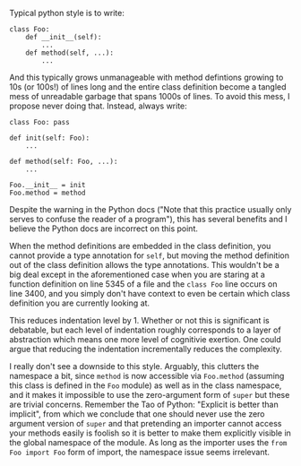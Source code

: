 
Typical python style is to write:
~~~~
class Foo:
	def __init__(self):
		...
	def method(self, ...):
		...
~~~~

And this typically grows unmanageable with method defintions growing
to 10s (or 100s!) of lines long and the entire class definition become
a tangled mess of unreadable garbage that spans 1000s of lines.  To
avoid this mess, I propose never doing that.  Instead, always write:

~~~~
class Foo: pass

def init(self: Foo):
	...

def method(self: Foo, ...):
	...

Foo.__init__ = init
Foo.method = method
~~~~

Despite the warning in the Python docs ("Note that this practice
usually only serves to confuse the reader of a program"), this has
several benefits and I believe the Python docs are incorrect on
this point.

When the method definitions are embedded in the class definition,
you cannot provide a type annotation for `self`, but moving the
method definition out of the class definition allows the type
annotations.  This wouldn't be a big deal except in the aforementioned
case when you are staring at a function definition on line 5345 of
a file and the `class Foo` line occurs on line 3400, and you simply
don't have context to even be certain which class definition you
are currently looking at.

This reduces indentation level by 1.  Whether or not this is
significant is debatable, but each level of indentation roughly
corresponds to a layer of abstraction which means one more level
of cognitivie exertion.  One could argue that reducing the indentation
incrementally reduces the complexity.

I really don't see a downside to this style.  Arguably, this clutters
the namespace a bit, since `method` is now accessible via `Foo.method`
(assuming this class is defined in the `Foo` module) as well as in
the class namespace, and it makes it impossible to use the zero-argument
form of `super` but these are trivial concerns.  Remember the Tao
of Python: "Explicit is better than implicit", from which we conclude
that one should never use the zero argument version of `super` and
that pretending an importer cannot access your methods easily is
foolish so it is better to make them explicitly visible in the
global namespace of the module.  As long as the importer uses the
`from Foo import Foo` form of import, the namespace issue seems
irrelevant.
